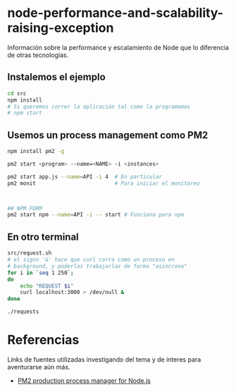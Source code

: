 # node-performance-and-scalability-raising-exception
Información sobre la performance y escalamiento de Node que lo diferencia de otras tecnologías.

## Instalemos el ejemplo
```bash
cd src
npm install
# Si queremos correr la aplicación tal como la programamos
# npm start

```
## Usemos un process management como PM2
```bash
npm install pm2 -g

pm2 start <program> --name=<NAME> -i <instances>

pm2 start app.js --name=API -i 4  # En particular
pm2 monit                         # Para iniciar el monitoreo



## NPM FORM
pm2 start npm --name=API -i -- start # Funciona para npm

```
## En otro terminal

```bash
src/request.sh
# el signo '&' hace que curl corra como un proceso en
# background, y poderlas trabajarlas de forma "asincrona"
for i in `seq 1 250`;
do
	echo "REQUEST $i"
	curl localhost:3000 > /dev/null &
done

```

```bash
./requests

```


# Referencias
Links de fuentes utilizadas investigando del tema y de interes para aventurarse aún más.
* [PM2 production process manager for Node.js](https://github.com/Unitech/pm2)

